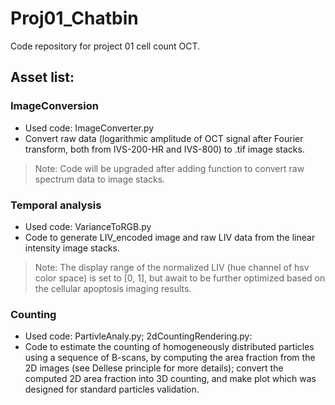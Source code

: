 Proj01_Chatbin
======

Code repository for project 01 cell count OCT.

## Asset list:
### ImageConversion 
- Used code: ImageConverter.py
- Convert raw data (logarithmic amplitude of OCT signal after Fourier transform, both from IVS-200-HR and IVS-800) to .tif image stacks. 

>Note: Code will be upgraded after adding function to convert raw spectrum data to image stacks.  

### Temporal analysis
- Used code: VarianceToRGB.py
- Code to generate LIV_encoded image and raw LIV data from the linear intensity image stacks. 
>Note: The display range of the normalized LIV (hue channel of hsv color space) is set to [0, 1], but await to be further optimized based on the cellular apoptosis imaging results. 

### Counting 
- Used code: PartivleAnaly.py; 2dCountingRendering.py: 
- Code to estimate the counting of homogeneously distributed particles using a sequence of B-scans, by computing the area fraction from the 2D images (see Dellese principle for more details); convert the computed 2D area fraction into 3D counting, and make plot which was designed for standard particles validation. 

